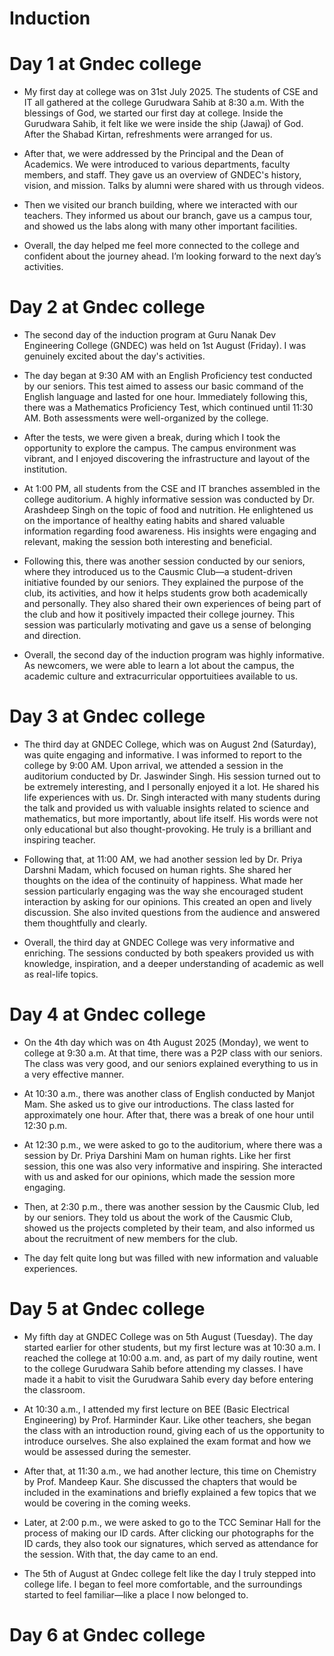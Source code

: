 # Induction
# Day 1 at Gndec college 
- My first day at college was on 31st July 2025. The students of CSE and IT all gathered at the college Gurudwara Sahib at 8:30 a.m. With the blessings of God, we started our first day at college. Inside the Gurudwara Sahib, it felt like we were inside the ship (Jawaj) of God. After the Shabad Kirtan, refreshments were arranged for us.
 
- After that, we were addressed by the Principal and the Dean of Academics. We were introduced to various departments, faculty members, and staff. They gave us an overview of GNDEC's history, vision, and mission. Talks by alumni were shared with us through videos.
  
- Then we visited our branch building, where we interacted with our teachers. They informed us about our branch, gave us a campus tour, and showed us the labs along with many other important facilities.

- Overall, the day helped me feel more connected to the college and confident about the journey ahead. I’m looking forward to the next day’s activities.
 # Day 2 at Gndec college 
 - The second day of the induction program at Guru Nanak Dev Engineering College (GNDEC) was held on 1st August (Friday). I was genuinely excited about the day's activities.

- The day began at 9:30 AM with an English Proficiency test conducted by our seniors. This test aimed to assess our basic command of the English language and lasted for one hour. Immediately following this, there was a Mathematics Proficiency Test, which continued until 11:30 AM. Both assessments were well-organized by the college.

- After the tests, we were given a break, during which I took the opportunity to explore the campus. The campus environment was vibrant, and I enjoyed discovering the infrastructure and layout of the institution.

- At 1:00 PM, all students from the CSE and IT branches assembled in the college auditorium. A highly informative session was conducted by Dr. Arashdeep Singh on the topic of food and nutrition. He enlightened us on the importance of healthy eating habits and shared valuable information regarding food awareness. His insights were engaging and relevant, making the session both interesting and beneficial.

- Following this, there was another session conducted by our seniors, where they introduced us to the Causmic Club—a student-driven initiative founded by our seniors. They explained the purpose of the club, its activities, and how it helps students grow both academically and personally. They also shared their own experiences of being part of the club and how it positively impacted their college journey. This session was particularly motivating and gave us a sense of belonging and direction.

- Overall, the second day of the induction program was highly informative. As newcomers, we were able to learn a lot about the campus, the academic culture and extracurricular opportuitiees available to us.
# Day 3 at Gndec college 
- The third day at GNDEC College, which was on August 2nd (Saturday), was quite engaging and informative. I was informed to report to the college by 9:00 AM. Upon arrival, we attended a session in the auditorium conducted by Dr. Jaswinder Singh. His session turned out to be extremely interesting, and I personally enjoyed it a lot. He shared his life experiences with us. Dr. Singh interacted with many students during the talk and provided us with valuable insights related to science and mathematics, but more importantly, about life itself. His words were not only educational but also thought-provoking. He truly is a brilliant and inspiring teacher.

- Following that, at 11:00 AM, we had another session led by Dr. Priya Darshni Madam, which focused on human rights. She shared her thoughts on the idea of the continuity of happiness. What made her session particularly engaging was the way she encouraged student interaction by asking for our opinions. This created an open and lively discussion. She also invited questions from the audience and answered them thoughtfully and clearly.

- Overall, the third day at GNDEC College was very informative and enriching. The sessions conducted by both speakers provided us with knowledge, inspiration, and a deeper understanding of academic as well as real-life topics.
 # Day 4 at Gndec college 
 - On the 4th day which was on 4th August 2025 (Monday), we went to college at 9:30 a.m. At that time, there was a P2P class with our seniors. The class was very good, and our seniors explained everything to us in a very effective manner.

- At 10:30 a.m., there was another class of English conducted by Manjot Mam. She asked us to give our introductions. The class lasted for approximately one hour. After that, there was a break of one hour until 12:30 p.m.

- At 12:30 p.m., we were asked to go to the auditorium, where there was a session by Dr. Priya Darshini Mam on human rights. Like her first session, this one was also very informative and inspiring. She interacted with us and asked for our opinions, which made the session more engaging.

- Then, at 2:30 p.m., there was another session by the Causmic Club, led by our seniors. They told us about the work of the Causmic Club, showed us the projects completed by their team, and also informed us about the recruitment of new members for the club.

- The day felt quite long but was filled with new information and valuable experiences.
# Day 5 at Gndec college 
- My fifth day at GNDEC College was on 5th August (Tuesday). The day started earlier for other students, but my first lecture was at 10:30 a.m. I reached the college at 10:00 a.m. and, as part of my daily routine, went to the college Gurudwara Sahib before attending my classes. I have made it a habit to visit the Gurudwara Sahib every day before entering the classroom.

- At 10:30 a.m., I attended my first lecture on BEE (Basic Electrical Engineering) by Prof. Harminder Kaur. Like other teachers, she began the class with an introduction round, giving each of us the opportunity to introduce ourselves. She also explained the exam format and how we would be assessed during the semester.

- After that, at 11:30 a.m., we had another lecture, this time on Chemistry by Prof. Mandeep Kaur. She discussed the chapters that would be included in the examinations and briefly explained a few topics that we would be covering in the coming weeks.

- Later, at 2:00 p.m., we were asked to go to the TCC Seminar Hall for the process of making our ID cards. After clicking our photographs for the ID cards, they also took our signatures, which served as attendance for the session. With that, the day came to an end.

- The 5th of August at Gndec college felt like the day I truly stepped into college life. I began to feel more comfortable, and the surroundings started to feel familiar—like a place I now belonged to.
# Day 6 at Gndec college 
